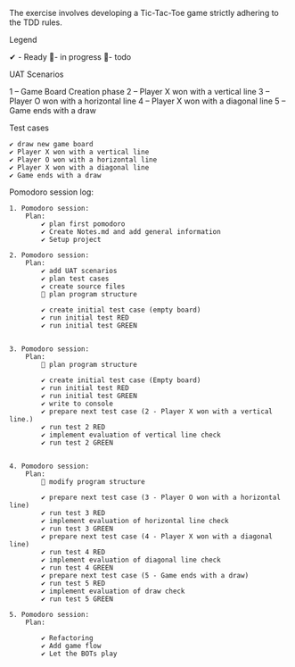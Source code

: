 The exercise involves developing a Tic-Tac-Toe game strictly adhering to the TDD rules.

Legend

✔ - Ready 🚧- in progress 📃- todo


UAT Scenarios

1 – Game Board Creation phase
2 – Player X won with a vertical line
3 – Player O won with a horizontal line
4 – Player X won with a diagonal line
5 – Game ends with a draw


Test cases

    ✔ draw new game board
    ✔ Player X won with a vertical line
    ✔ Player O won with a horizontal line
    ✔ Player X won with a diagonal line
    ✔ Game ends with a draw


Pomodoro session log:

    1. Pomodoro session:
        Plan:
            ✔ plan first pomodoro
            ✔ Create Notes.md and add general information
            ✔ Setup project

    2. Pomodoro session:
        Plan:
            ✔ add UAT scenarios
            ✔ plan test cases
            ✔ create source files
            🚧 plan program structure
            
            ✔ create initial test case (empty board)
            ✔ run initial test RED
            ✔ run initial test GREEN 


    3. Pomodoro session:
        Plan:
            🚧 plan program structure
            
            ✔ create initial test case (Empty board)
            ✔ run initial test RED
            ✔ run initial test GREEN
            ✔ write to console
            ✔ prepare next test case (2 - Player X won with a vertical line.)
            ✔ run test 2 RED
            ✔ implement evaluation of vertical line check
            ✔ run test 2 GREEN
            
            
    4. Pomodoro session:
        Plan:
            🚧 modify program structure
            
			✔ prepare next test case (3 - Player O won with a horizontal line)          
            ✔ run test 3 RED
            ✔ implement evaluation of horizontal line check
            ✔ run test 3 GREEN
			✔ prepare next test case (4 - Player X won with a diagonal line)          
            ✔ run test 4 RED
            ✔ implement evaluation of diagonal line check
            ✔ run test 4 GREEN     
            ✔ prepare next test case (5 - Game ends with a draw)   
            ✔ run test 5 RED    
            ✔ implement evaluation of draw check
            ✔ run test 5 GREEN
            
    5. Pomodoro session:
        Plan:
            
            ✔ Refactoring
            ✔ Add game flow
            ✔ Let the BOTs play
            
             
            
                
                        
            

